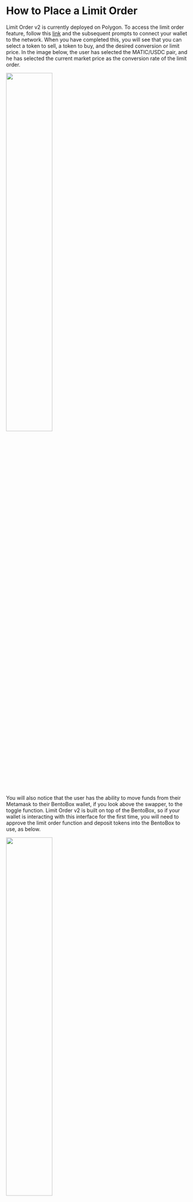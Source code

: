 # How to Place a Limit Order

Limit Order v2 is currently deployed on Polygon. To access the limit order feature, follow this [link](https://app.sushi.com/limit-order) and the subsequent prompts to connect your wallet to the network. When you have completed this, you will see that you can select a token to sell, a token to buy, and the desired conversion or limit price. In the image below, the user has selected the MATIC/USDC pair, and he has selected the current market price as the conversion rate of the limit order.

<img src='/img/tutimg/htpalo/htpalo1.png' alt="" width="50%" />

You will also notice that the user has the ability to move funds from their Metamask to their BentoBox wallet, if you look above the swapper, to the toggle function. Limit Order v2 is built on top of the BentoBox, so if your wallet is interacting with this interface for the first time, you will need to approve the limit order function and deposit tokens into the BentoBox to use, as below.

<img src='/img/tutimg/htpalo/htpalo2.png' alt="" width="50%" />

After you have deposited tokens into the BentoBox, you can place your limit order. In the two images below, the user first clicks the _Current_ button to determine the market price, and in the second image, they lower the price in the bottom price box to the desired price.

<img src='/img/tutimg/htpalo/htpalo3.png' alt="" width="50%" />

<img src='/img/tutimg/htpalo/htpalo4.png' alt="" width="50%" />

When you click _Review Limit Order,_ you will be prompted with a pop-up message asking you to confirm the limit order (left image). After you confirm on the pop-up, you will be asked to sign the transaction on your digital wallet; this is a gasless signature (right image).

<img src='/img/tutimg/htpalo/htpalo5.png' alt="" width="50%" />

<img src='/img/tutimg/htpalo/htpalo6.png' alt="" width="50%" />

If you then click _My Orders_ in the upper right hand of the swapper box, you will see your open orders, as in the left image below. Once the price is in the desired range, limit orders on SushiSwap may take 3-5 minutes to execute. Once the order has been executed, you will see your order in your order history, as in the right image below.

<img src='/img/tutimg/htpalo/htpalo7.png' alt="" width="50%" />

<img src='/img/tutimg/htpalo/htpalo8.png' alt="" width="50%" />
